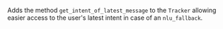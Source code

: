 Adds the method `get_intent_of_latest_message` to the `Tracker` allowing easier 
access to the user's latest intent in case of an `nlu_fallback`. 
